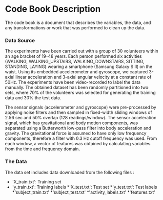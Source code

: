 # Code Book Description
The code book is a document that describes the variables, the data, and any transformations or work that was performed to clean up the data.
### Data Source
The experiments have been carried out with a group of 30 volunteers within an age bracket of 19-48 years. Each person performed six activities (WALKING, WALKING_UPSTAIRS, WALKING_DOWNSTAIRS, SITTING, STANDING, LAYING) wearing a smartphone (Samsung Galaxy S II) on the waist. Using its embedded accelerometer and gyroscope, we captured 3-axial linear acceleration and 3-axial angular velocity at a constant rate of 50Hz. The experiments have been video-recorded to label the data manually. The obtained dataset has been randomly partitioned into two sets, where 70% of the volunteers was selected for generating the training data and 30% the test data.

The sensor signals (accelerometer and gyroscope) were pre-processed by applying noise filters and then sampled in fixed-width sliding windows of 2.56 sec and 50% overlap (128 readings/window). The sensor acceleration signal, which has gravitational and body motion components, was separated using a Butterworth low-pass filter into body acceleration and gravity. The gravitational force is assumed to have only low frequency components, therefore a filter with 0.3 Hz cutoff frequency was used. From each window, a vector of features was obtained by calculating variables from the time and frequency domain.

### The Data
The data set includes data downloaded from the following files :
* 'X_train.txt': Training set
* 'y_train.txt': Training labels
*'X_test.txt': Test set
*'y_test.txt': Test labels
*'subject_train.txt'
*'subject_test.txt'
*'activity_labels.txt'
*'features.txt'
